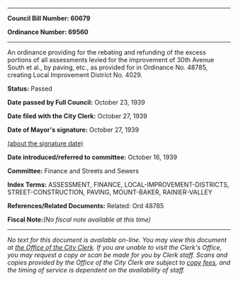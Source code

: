 

********

**Council Bill Number: 60679**
   
**Ordinance Number: 69560**
********

 An ordinance providing for the rebating and refunding of the excess portions of all assessments levied for the improvement of 30th Avenue South et al., by paving, etc., as provided for in Ordinance No. 48785, creating Local Improvement District No. 4029.

**Status:** Passed
   
**Date passed by Full Council:** October 23, 1939
   
**Date filed with the City Clerk:** October 27, 1939
   
**Date of Mayor's signature:** October 27, 1939
   
[(about the signature date)](/~public/approvaldate.htm)
   
   
   
**Date introduced/referred to committee:** October 16, 1939
   
**Committee:** Finance and Streets and Sewers
   
   
**Index Terms:** ASSESSMENT, FINANCE, LOCAL-IMPROVEMENT-DISTRICTS, STREET-CONSTRUCTION, PAVING, MOUNT-BAKER, RAINIER-VALLEY

**References/Related Documents:** Related: Ord 48785

**Fiscal Note:**_(No fiscal note available at this time)_
********

_No text for this document is available on-line. You may view this document at [the Office of the City Clerk](http://www.seattle.gov/leg/clerk/contactUs.htm). If you are unable to visit the Clerk's Office, you may request a copy or scan be made for you by Clerk staff. Scans and copies provided by the Office of the City Clerk are subject to [copy fees](http://clerk.seattle.gov/~public/clerkfees.htm), and the timing of service is dependent on the availability of staff._

